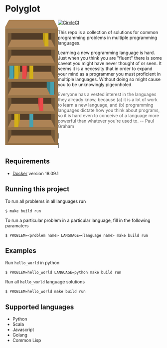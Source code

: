 # Polyglot

<img align="left" width="169" height="400" src="./pics/polyglot.png">

[![CircleCI](https://circleci.com/gh/cmrfrd/polyglot.svg?style=svg)](https://circleci.com/gh/cmrfrd/polyglot)

This repo is a collection of solutions for common programming problems in multiple programming languages.

Learning a new programming language is hard. Just when you think you are "fluent" there is some caveat you might have never thought of or seen. It seems it is a necessity that in order to expand your mind as a programmer you must proficient in multiple languages. Without doing so might cause you to be unknowingly pigeonholed.

> Everyone has a vested interest in the languages they already know, because (a) it is a lot of work to learn a new language, and (b) programming languages dictate how you think about programs, so it is hard even to conceive of a language more powerful than whatever you're used to.  -- Paul Graham

|

|


## Requirements

- [Docker](https://docs.docker.com/install/) version 18.09.1

## Running this project

To run all problems in all languages run

```
$ make build run
```

To run a particular problem in a particular language, fill in the following paramaters

``` shell
$ PROBLEM=<problem name> LANGUAGE=<language name> make build run
```

## Examples

Run `hello_world` in python

``` shell
$ PROBLEM=hello_world LANGUAGE=python make build run
```

Run all `hello_world` language solutions

```
$ PROBLEM=hello_world make build run
```

## Supported languages

- Python
- Scala
- Javascript
- Golang
- Common Lisp
